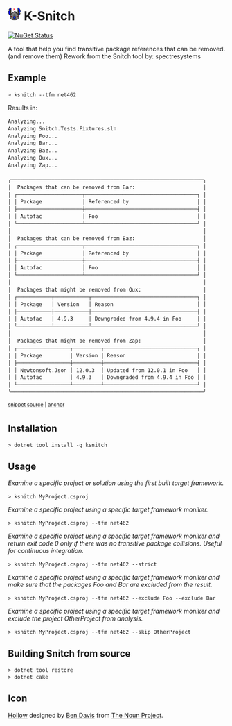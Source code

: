 # <img src="/src/icon.png" height="30px"> K-Snitch

[![NuGet Status](https://img.shields.io/nuget/v/Snitch.svg)](https://www.nuget.org/packages/KSnitch/)

A tool that help you find transitive package references that can be removed. (and remove them)
Rework from the Snitch tool by: spectresystems

## Example

```
> ksnitch --tfm net462
```

Results in:

<!-- snippet: Solution.Default.verified.txt -->
<a id='snippet-Solution.Default.verified.txt'></a>
```txt
Analyzing...
Analyzing Snitch.Tests.Fixtures.sln
Analyzing Foo...
Analyzing Bar...
Analyzing Baz...
Analyzing Qux...
Analyzing Zap...

╭──────────────────────────────────────────────────────────────╮
│  Packages that can be removed from Bar:                      │
│ ┌─────────────────────┬────────────────────────────────────┐ │
│ │ Package             │ Referenced by                      │ │
│ ├─────────────────────┼────────────────────────────────────┤ │
│ │ Autofac             │ Foo                                │ │
│ └─────────────────────┴────────────────────────────────────┘ │
│                                                              │
│  Packages that can be removed from Baz:                      │
│ ┌─────────────────────┬────────────────────────────────────┐ │
│ │ Package             │ Referenced by                      │ │
│ ├─────────────────────┼────────────────────────────────────┤ │
│ │ Autofac             │ Foo                                │ │
│ └─────────────────────┴────────────────────────────────────┘ │
│                                                              │
│  Packages that might be removed from Qux:                    │
│ ┌───────────┬───────────┬──────────────────────────────────┐ │
│ │ Package   │ Version   │ Reason                           │ │
│ ├───────────┼───────────┼──────────────────────────────────┤ │
│ │ Autofac   │ 4.9.3     │ Downgraded from 4.9.4 in Foo     │ │
│ └───────────┴───────────┴──────────────────────────────────┘ │
│                                                              │
│  Packages that might be removed from Zap:                    │
│ ┌─────────────────┬─────────┬──────────────────────────────┐ │
│ │ Package         │ Version │ Reason                       │ │
│ ├─────────────────┼─────────┼──────────────────────────────┤ │
│ │ Newtonsoft.Json │ 12.0.3  │ Updated from 12.0.1 in Foo   │ │
│ │ Autofac         │ 4.9.3   │ Downgraded from 4.9.4 in Foo │ │
│ └─────────────────┴─────────┴──────────────────────────────┘ │
╰──────────────────────────────────────────────────────────────╯
```
<sup><a href='/src/KSnitch.Tests/Expectations/Solution.Default.verified.txt#L1-L38' title='Snippet source file'>snippet source</a> | <a href='#snippet-Solution.Default.verified.txt' title='Start of snippet'>anchor</a></sup>
<!-- endSnippet -->

## Installation

```
> dotnet tool install -g ksnitch
```

## Usage

_Examine a specific project or solution using the first built 
target framework._

```
> ksnitch MyProject.csproj
```

_Examine a specific project using a specific
target framework moniker._

```
> ksnitch MyProject.csproj --tfm net462
```

_Examine a specific project using a specific target framework moniker
and return exit code 0 only if there was no transitive package collisions.
Useful for continuous integration._

```
> ksnitch MyProject.csproj --tfm net462 --strict
```

_Examine a specific project using a specific target framework moniker
and make sure that the packages Foo and Bar are excluded from the result._

```
> ksnitch MyProject.csproj --tfm net462 --exclude Foo --exclude Bar
```

_Examine a specific project using a specific target framework moniker
and exclude the project OtherProject from analysis._

```
> ksnitch MyProject.csproj --tfm net462 --skip OtherProject
```

## Building Snitch from source

```
> dotnet tool restore
> dotnet cake
```

## Icon

[Hollow](https://thenounproject.com/term/stitch/1571973/) designed by [Ben Davis](https://thenounproject.com/smashicons/) from [The Noun Project](https://thenounproject.com).

